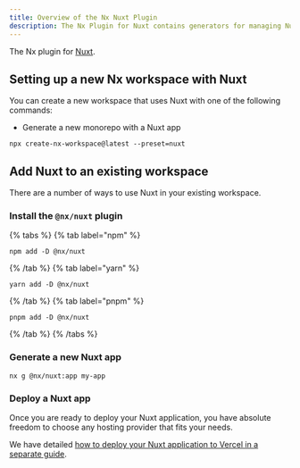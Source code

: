 ```yaml
---
title: Overview of the Nx Nuxt Plugin
description: The Nx Plugin for Nuxt contains generators for managing Nuxt applications within a Nx workspace. This page also explains how to configure Nuxt on your Nx workspace.
---
```


The Nx plugin for [Nuxt](https://nuxt.com/).

## Setting up a new Nx workspace with Nuxt

You can create a new workspace that uses Nuxt with one of the following commands:

- Generate a new monorepo with a Nuxt app

```shell
npx create-nx-workspace@latest --preset=nuxt
```

## Add Nuxt to an existing workspace

There are a number of ways to use Nuxt in your existing workspace.

### Install the `@nx/nuxt` plugin

{% tabs %}
{% tab label="npm" %}

```shell
npm add -D @nx/nuxt
```

{% /tab %}
{% tab label="yarn" %}

```shell
yarn add -D @nx/nuxt
```

{% /tab %}
{% tab label="pnpm" %}

```shell
pnpm add -D @nx/nuxt
```

{% /tab %}
{% /tabs %}

### Generate a new Nuxt app

```shell
nx g @nx/nuxt:app my-app
```

### Deploy a Nuxt app

Once you are ready to deploy your Nuxt application, you have absolute freedom to choose any hosting provider that fits your needs.

We have detailed [how to deploy your Nuxt application to Vercel in a separate guide](/recipes/nuxt/deploy-nuxt-to-vercel).
